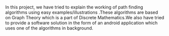 In this project, we have tried to explain the working of path finding algorithms using easy examples/illustrations .These algorithms are based on Graph Theory which is a part of Discrete Mathematics.We also have tried to provide a software solution in the form of an android application which uses one of the algorithms in background.
